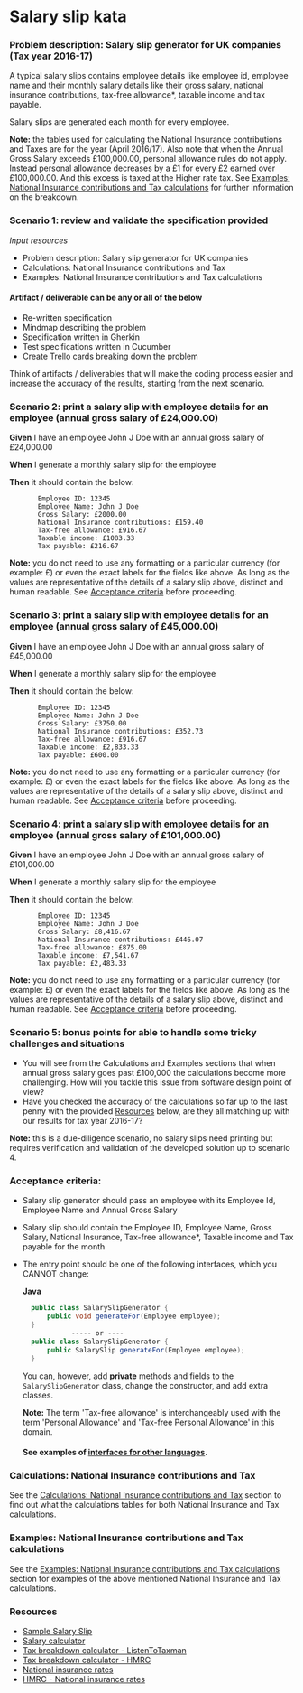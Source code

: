 Salary slip kata
================

### Problem description: Salary slip generator for UK companies (Tax year 2016-17)
 
  A typical salary slips contains employee details like employee id, employee name and their monthly salary details like their gross salary, national insurance contributions, tax-free allowance*, taxable income and tax payable.
  
  Salary slips are generated each month for every employee.
   
  **Note:** the tables used for calculating the National Insurance contributions and Taxes are for the year (April 2016/17).
  Also note that when the Annual Gross Salary exceeds £100,000.00, personal allowance rules do not apply. Instead personal allowance decreases by a £1 for every £2 earned over £100,000.00. And this excess is taxed at the Higher rate tax.
  See [Examples: National Insurance contributions and Tax calculations](#examples-national-insurance-contributions-and-tax-calculations) for further information on the breakdown.

### Scenario 1: review and validate the specification provided
   
  *Input resources*
  
  - Problem description: Salary slip generator for UK companies
  - Calculations: National Insurance contributions and Tax
  - Examples: National Insurance contributions and Tax calculations
 
#### Artifact / deliverable can be any or all of the below
  
  - Re-written specification 
  - Mindmap describing the problem
  - Specification written in Gherkin
  - Test specifications written in Cucumber
  - Create Trello cards breaking down the problem 
  
Think of artifacts / deliverables that will make the coding process easier and increase the accuracy of the results, starting from the next scenario.
  
### Scenario 2: print a salary slip with employee details for an employee (annual gross salary of £24,000.00)
    
  <p><b>Given</b> I have an employee John J Doe with an annual gross salary of £24,000.00</p>
  <p><b>When</b> I generate a monthly salary slip for the employee</p>
  <p><b>Then</b> it should contain the below:</p>
  
           Employee ID: 12345
           Employee Name: John J Doe
           Gross Salary: £2000.00
           National Insurance contributions: £159.40
           Tax-free allowance: £916.67
           Taxable income: £1083.33
           Tax payable: £216.67 
         
   **Note:** you do not need to use any formatting or a particular currency (for example: £) or even the exact labels for the fields like above. As long as the values are representative of the details of a salary slip above, distinct and human readable.
   See [Acceptance criteria](#acceptance-criteria) before proceeding. 

### Scenario 3: print a salary slip with employee details for an employee (annual gross salary of £45,000.00)
    
  <p><b>Given</b> I have an employee John J Doe with an annual gross salary of £45,000.00</p>
  <p><b>When</b> I generate a monthly salary slip for the employee</p>
  <p><b>Then</b> it should contain the below:</p>
  
           Employee ID: 12345
           Employee Name: John J Doe
           Gross Salary: £3750.00
           National Insurance contributions: £352.73
           Tax-free allowance: £916.67
           Taxable income: £2,833.33
           Tax payable: £600.00 
         
   **Note:** you do not need to use any formatting or a particular currency (for example: £) or even the exact labels for the fields like above. As long as the values are representative of the details of a salary slip above, distinct and human readable.
   See [Acceptance criteria](#acceptance-criteria) before proceeding. 

### Scenario 4: print a salary slip with employee details for an employee (annual gross salary of £101,000.00)
    
  <p><b>Given</b> I have an employee John J Doe with an annual gross salary of £101,000.00</p>
  <p><b>When</b> I generate a monthly salary slip for the employee</p>
  <p><b>Then</b> it should contain the below:</p>
  
           Employee ID: 12345
           Employee Name: John J Doe
           Gross Salary: £8,416.67
           National Insurance contributions: £446.07
           Tax-free allowance: £875.00
           Taxable income: £7,541.67
           Tax payable: £2,483.33 
         
   **Note:** you do not need to use any formatting or a particular currency (for example: £) or even the exact labels for the fields like above. As long as the values are representative of the details of a salary slip above, distinct and human readable.
   See [Acceptance criteria](#acceptance-criteria) before proceeding.

### Scenario 5: bonus points for able to handle some tricky challenges and situations
   
   - You will see from the Calculations and Examples sections that when annual gross salary goes past £100,000 the calculations become more challenging. How will you tackle this issue from software design point of view?
   - Have you checked the accuracy of the calculations so far up to the last penny with the provided [Resources](#resources) below, are they all matching up with our results for tax year 2016-17?
   
   **Note:** this is a due-diligence scenario, no salary slips need printing but requires verification and validation of the developed solution up to scenario 4. 
   
### Acceptance criteria:
- Salary slip generator should pass an employee with its Employee Id, Employee Name and Annual Gross Salary
- Salary slip should contain the Employee ID, Employee Name, Gross Salary, National Insurance, Tax-free allowance*, Taxable income and Tax payable for the month
- The entry point should be one of the following interfaces, which you CANNOT change:
  
  **Java** 
  ```java  
    public class SalarySlipGenerator {
        public void generateFor(Employee employee);
    }
              ----- or ----
    public class SalarySlipGenerator {
        public SalarySlip generateFor(Employee employee);
    }
  ```
  
  You can, however, add **private** methods and fields to the `SalarySlipGenerator` class, change the constructor, and add extra classes.
      
  **Note:** The term 'Tax-free allowance' is interchangeably used with the term 'Personal Allowance' and 'Tax-free Personal Allowance' in this domain.
  
  #### See examples of [interfaces for other languages](other-language-interfaces.md).  
  
### Calculations: National Insurance contributions and Tax

  See the [Calculations: National Insurance contributions and Tax](CALCULATIONS.md) section to find out what the calculations tables for both National Insurance and Tax calculations. 

### Examples: National Insurance contributions and Tax calculations

  See the [Examples: National Insurance contributions and Tax calculations](EXAMPLES.md) section for examples of the above mentioned National Insurance and Tax calculations.   
 
### Resources
- [Sample Salary Slip](http://1.bp.blogspot.com/-lJXMuMQCGtE/Udm8dlTIeSI/AAAAAAAAA1Q/jLxBZndJTAA/s1600/Pay+Slip+Format.JPG)
- [Salary calculator](http://www.thesalarycalculator.co.uk/)
- [Tax breakdown calculator - ListenToTaxman](https://listentotaxman.com/122000?)
- [Tax breakdown calculator - HMRC](http://tools.hmrc.gov.uk/hmrctaxcalculator/screen/Personal+Tax+Calculator/en-GB/summary?user=guest)
- [National insurance rates](http://www.which.co.uk/money/tax/guides/national-insurance-explained/national-insurance-rates/)
- [HMRC - National insurance rates](https://www.gov.uk/guidance/rates-and-thresholds-for-employers-2016-to-2017)
